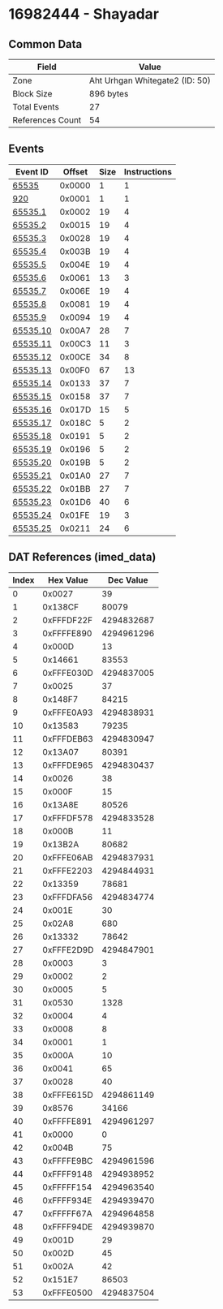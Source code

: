 # 16982444 - Shayadar

## Common Data

| Field            | Value                          |
|------------------|--------------------------------|
| Zone             | Aht Urhgan Whitegate2 (ID: 50) |
| Block Size       | 896 bytes                      |
| Total Events     | 27                             |
| References Count | 54                             |

## Events

| Event ID                  | Offset   |   Size |   Instructions |
|---------------------------|----------|--------|----------------|
| [65535](./65535.md)       | 0x0000   |      1 |              1 |
| [920](./920.md)           | 0x0001   |      1 |              1 |
| [65535.1](./65535.1.md)   | 0x0002   |     19 |              4 |
| [65535.2](./65535.2.md)   | 0x0015   |     19 |              4 |
| [65535.3](./65535.3.md)   | 0x0028   |     19 |              4 |
| [65535.4](./65535.4.md)   | 0x003B   |     19 |              4 |
| [65535.5](./65535.5.md)   | 0x004E   |     19 |              4 |
| [65535.6](./65535.6.md)   | 0x0061   |     13 |              3 |
| [65535.7](./65535.7.md)   | 0x006E   |     19 |              4 |
| [65535.8](./65535.8.md)   | 0x0081   |     19 |              4 |
| [65535.9](./65535.9.md)   | 0x0094   |     19 |              4 |
| [65535.10](./65535.10.md) | 0x00A7   |     28 |              7 |
| [65535.11](./65535.11.md) | 0x00C3   |     11 |              3 |
| [65535.12](./65535.12.md) | 0x00CE   |     34 |              8 |
| [65535.13](./65535.13.md) | 0x00F0   |     67 |             13 |
| [65535.14](./65535.14.md) | 0x0133   |     37 |              7 |
| [65535.15](./65535.15.md) | 0x0158   |     37 |              7 |
| [65535.16](./65535.16.md) | 0x017D   |     15 |              5 |
| [65535.17](./65535.17.md) | 0x018C   |      5 |              2 |
| [65535.18](./65535.18.md) | 0x0191   |      5 |              2 |
| [65535.19](./65535.19.md) | 0x0196   |      5 |              2 |
| [65535.20](./65535.20.md) | 0x019B   |      5 |              2 |
| [65535.21](./65535.21.md) | 0x01A0   |     27 |              7 |
| [65535.22](./65535.22.md) | 0x01BB   |     27 |              7 |
| [65535.23](./65535.23.md) | 0x01D6   |     40 |              6 |
| [65535.24](./65535.24.md) | 0x01FE   |     19 |              3 |
| [65535.25](./65535.25.md) | 0x0211   |     24 |              6 |

## DAT References (imed_data)

|   Index | Hex Value   |   Dec Value |
|---------|-------------|-------------|
|       0 | 0x0027      |          39 |
|       1 | 0x138CF     |       80079 |
|       2 | 0xFFFDF22F  |  4294832687 |
|       3 | 0xFFFFE890  |  4294961296 |
|       4 | 0x000D      |          13 |
|       5 | 0x14661     |       83553 |
|       6 | 0xFFFE030D  |  4294837005 |
|       7 | 0x0025      |          37 |
|       8 | 0x148F7     |       84215 |
|       9 | 0xFFFE0A93  |  4294838931 |
|      10 | 0x13583     |       79235 |
|      11 | 0xFFFDEB63  |  4294830947 |
|      12 | 0x13A07     |       80391 |
|      13 | 0xFFFDE965  |  4294830437 |
|      14 | 0x0026      |          38 |
|      15 | 0x000F      |          15 |
|      16 | 0x13A8E     |       80526 |
|      17 | 0xFFFDF578  |  4294833528 |
|      18 | 0x000B      |          11 |
|      19 | 0x13B2A     |       80682 |
|      20 | 0xFFFE06AB  |  4294837931 |
|      21 | 0xFFFE2203  |  4294844931 |
|      22 | 0x13359     |       78681 |
|      23 | 0xFFFDFA56  |  4294834774 |
|      24 | 0x001E      |          30 |
|      25 | 0x02A8      |         680 |
|      26 | 0x13332     |       78642 |
|      27 | 0xFFFE2D9D  |  4294847901 |
|      28 | 0x0003      |           3 |
|      29 | 0x0002      |           2 |
|      30 | 0x0005      |           5 |
|      31 | 0x0530      |        1328 |
|      32 | 0x0004      |           4 |
|      33 | 0x0008      |           8 |
|      34 | 0x0001      |           1 |
|      35 | 0x000A      |          10 |
|      36 | 0x0041      |          65 |
|      37 | 0x0028      |          40 |
|      38 | 0xFFFE615D  |  4294861149 |
|      39 | 0x8576      |       34166 |
|      40 | 0xFFFFE891  |  4294961297 |
|      41 | 0x0000      |           0 |
|      42 | 0x004B      |          75 |
|      43 | 0xFFFFE9BC  |  4294961596 |
|      44 | 0xFFFF9148  |  4294938952 |
|      45 | 0xFFFFF154  |  4294963540 |
|      46 | 0xFFFF934E  |  4294939470 |
|      47 | 0xFFFFF67A  |  4294964858 |
|      48 | 0xFFFF94DE  |  4294939870 |
|      49 | 0x001D      |          29 |
|      50 | 0x002D      |          45 |
|      51 | 0x002A      |          42 |
|      52 | 0x151E7     |       86503 |
|      53 | 0xFFFE0500  |  4294837504 |
